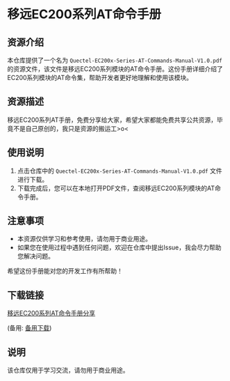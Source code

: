 # 移远EC200系列AT命令手册

## 资源介绍

本仓库提供了一个名为 `Quectel-EC200x-Series-AT-Commands-Manual-V1.0.pdf` 的资源文件，该文件是移远EC200系列模块的AT命令手册。这份手册详细介绍了EC200系列模块的AT命令集，帮助开发者更好地理解和使用该模块。

## 资源描述

移远EC200系列AT手册，免费分享给大家，希望大家都能免费共享公共资源，毕竟不是自己原创的，我只是资源的搬运工>o<

## 使用说明

1. 点击仓库中的 `Quectel-EC200x-Series-AT-Commands-Manual-V1.0.pdf` 文件进行下载。
2. 下载完成后，您可以在本地打开PDF文件，查阅移远EC200系列模块的AT命令手册。

## 注意事项

- 本资源仅供学习和参考使用，请勿用于商业用途。
- 如果您在使用过程中遇到任何问题，欢迎在仓库中提出Issue，我会尽力帮助您解决问题。

希望这份手册能对您的开发工作有所帮助！

## 下载链接
[移远EC200系列AT命令手册分享](https://pan.quark.cn/s/b63e304409b1) 

(备用: [备用下载](https://pan.baidu.com/s/15nXZntq6oo2gialHx89qMA?pwd=1234))

## 说明

该仓库仅用于学习交流，请勿用于商业用途。
